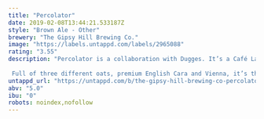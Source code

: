 ```yaml
---
title: "Percolator"
date: 2019-02-08T13:44:21.533187Z
style: "Brown Ale - Other"
brewery: "The Gipsy Hill Brewing Co."
image: "https://labels.untappd.com/labels/2965088"
rating: "3.55"
description: "Percolator is a collaboration with Dugges. It’s a Café Latte of a beer.  Full of three different oats, premium English Cara and Vienna, it’s then been blended with close to a 1000 litres of Volcano’s finest cold brew coffee. It offers smooth, full-bodied mouthfuls of oat milk latte coffee."
untappd_url: "https://untappd.com/b/the-gipsy-hill-brewing-co-percolator/2965088"
abv: "5.0"
ibu: "0"
robots: noindex,nofollow
---
```

